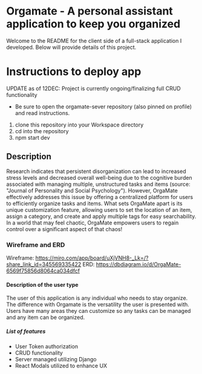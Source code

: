 # Orgamate - A personal assistant application to keep you organized

Welcome to the README for the client side of a full-stack application I developed. Below will provide details of this project.

# Instructions to deploy app

UPDATE as of 12DEC: Project is currently ongoing/finalizing full CRUD functionality

- Be sure to open the orgamate-sever repository (also pinned on profile) and read instructions.

1. clone this repository into your Workspace directory
2. cd into the repository
3. npm start dev

## Description

Research indicates that persistent disorganization can lead to increased stress levels and decreased overall well-being due to the cognitive burden associated with managing multiple, unstructured tasks and items (source: "Journal of Personality and Social Psychology"). However, OrgaMate effectively addresses this issue by offering a centralized platform for users to efficiently organize tasks and items. What sets OrgaMate apart is its unique customization feature, allowing users to set the location of an item, assign a category, and create and apply multiple tags for easy searchability. In a world that may feel chaotic, OrgaMate empowers users to regain control over a significant aspect of that chaos!

### Wireframe and ERD

Wireframe: https://miro.com/app/board/uXjVNH8-_Lk=/?share_link_id=345569335422
ERD: https://dbdiagram.io/d/OrgaMate-6569f75856d8064ca034dfcf

#### Description of the user type

The user of this application is any individual who needs to stay organize. The difference with Orgamate is the versatility the user is presented with. Users have many areas they can customize so any tasks can be managed and any item can be organized.

##### List of features

- User Token authorization
- CRUD functionality
- Server managed utilizing Django
- React Modals utilized to enhance UX
